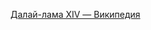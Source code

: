 [Далай-лама XIV — Википедия](https://ru.wikipedia.org/wiki/%D0%94%D0%B0%D0%BB%D0%B0%D0%B9-%D0%BB%D0%B0%D0%BC%D0%B0_XIV)